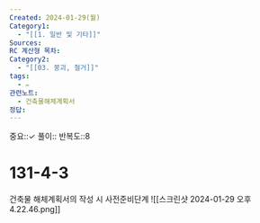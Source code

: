 ```yaml
---
Created: 2024-01-29(월)
Category1:
  - "[[1. 일반 및 기타]]"
Sources: 
RC 계산형 목차: 
Category2:
  - "[[03. 붕괴, 철거]]"
tags:
  - ✏️
관련노트:
  - 건축물해체계획서
정답:
---
```

중요::✓
풀이::
반복도::8


#  131-4-3

건축물 해체계획서의 작성 시 사전준비단계
![[스크린샷 2024-01-29 오후 4.22.46.png]]